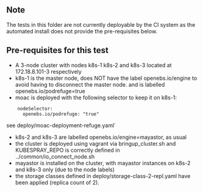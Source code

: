 ## Note
The tests in this folder are not currently deployable by the CI system
as the automated install does not provide the pre-requisites below.

## Pre-requisites for this test

* A 3-node cluster with nodes k8s-1 k8s-2 and k8s-3 located at
  172.18.8.101-3 respectively
* k8s-1 is the master node, does NOT have the label openebs.io/engine
  to avoid having to disconnect the master node. and is labelled
  openebs.io/podrefuge=true
* moac is deployed with the following selector to keep it on k8s-1:

```
    nodeSelector:
      openebs.io/podrefuge: "true"
```

  see deploy/moac-deployment-refuge.yaml`

* k8s-2 and k8s-3 are labelled openebs.io/engine=mayastor, as usual
* the cluster is deployed using vagrant via bringup_cluster.sh and
  KUBESPRAY_REPO is correctly defined in ../common/io_connect_node.sh
* mayastor is installed on the cluster, with mayastor instances on
  k8s-2 and k8s-3 only (due to the node labels)
* the storage classes defined in deploy/storage-class-2-repl.yaml
  have been applied (replica count of 2).
